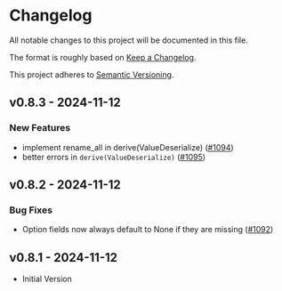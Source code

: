 # Changelog

All notable changes to this project will be documented in this file.

The format is roughly based on [Keep a
Changelog](http://keepachangelog.com/en/1.0.0/).

This project adheres to [Semantic Versioning](http://semver.org/spec/v2.0.0.html).

## v0.8.3 - 2024-11-12

### New Features

- implement rename_all in derive(ValueDeserialize) ([#1094](https://github.com/obmarg/cynic/pull/1094))
- better errors in `derive(ValueDeserialize)` ([#1095](https://github.com/obmarg/cynic/pull/1095))

## v0.8.2 - 2024-11-12

### Bug Fixes

- Option fields now always default to None if they are missing ([#1092](https://github.com/obmarg/cynic/pull/1092))
## v0.8.1 - 2024-11-12

- Initial Version

